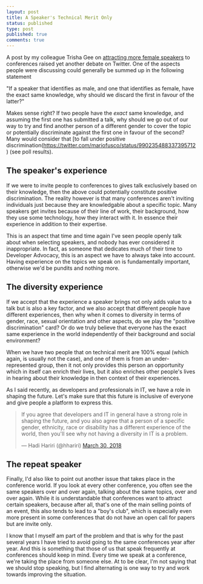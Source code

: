 ```yaml
---
layout: post
title: A Speaker's Technical Merit Only
status: published
type: post
published: true
comments: true
---
```


A post by my colleague Trisha Gee on [attracting more female speakers](https://trishagee.github.io/post/more_women_speakers/) to conferences raised yet another debate on Twitter. One of the aspects people were discussing 
could generally be summed up in the following statement

"If a speaker that identifies as male, and one that identifies as female, have the exact same knowledge, why should we discard the first in favour of the latter?"

Makes sense right? If two people have the *exact* same knowledge, and assuming the first one has submitted a talk, why should we go out of our way to try and find another person of a different gender 
to cover the topic or potentially discriminate against the first one in favour of the second? Many would consider that [to fall under positive discrimination(https://twitter.com/mariofusco/status/990235488337395712) (see poll results).

## The speaker's experience

If we were to invite people to conferences to gives talk exclusively based on their knowledge, then the above could potentially constitute positive discrimination. The reality however is that many conferences aren't inviting individuals just because 
they are knowledgable about a specific topic. Many speakers get invites because of their line of work, their background, how they use some technology, how they interact with it. In essence their experience 
in addition to their expertise. 

This is an aspect that time and time again I've seen people openly talk about when selecting speakers, and nobody has ever considered it inappropriate. In fact, as someone that dedicates much of their time to
Developer Advocacy, this is an aspect we have to always take into account. Having experience on the topics we speak on is fundamentally important, otherwise we'd be pundits and nothing more. 
 
 
## The diversity experience

If we accept that the experience a speaker brings not only adds value to a talk but is also a key factor, and we also accept that different people have different experiences, then why when it comes
to diversity in terms of gender, race, sexual orientation and other aspects, do we play the "positive discrimination" card? Or do we truly believe that everyone has the exact same experience in the world independently of their background and social environment?
 
When we have two people that on technical merit are 100% equal (which again, is usually not the case), and one of them is from an under-represented group, then it not only provides this person an opportunity which 
in itself can enrich their lives, but it also enriches other people's lives in hearing about their knowledge in then context of their experiences. 

As I said recently, as developers and professionals in IT, we have a role in shaping the future. Let's make sure that this future is inclusive of everyone and give people a platform to express this. 

<blockquote class="twitter-tweet" data-lang="en"><p lang="en" dir="ltr">If you agree that developers and IT in general have a strong role in shaping the future, and you also agree that a person of a specific gender, ethnicity, race or disability has a different experience of the world, then you&#39;ll see why not having a diversity in IT is a problem.</p>&mdash; Hadi Hariri (@hhariri) <a href="https://twitter.com/hhariri/status/979590936517849088?ref_src=twsrc%5Etfw">March 30, 2018</a></blockquote>
<script async src="https://platform.twitter.com/widgets.js" charset="utf-8"></script>


## The repeat speaker

Finally, I'd also like to point out another issue that takes place in the conference world. If you look at every other conference, you often see the same 
speakers over and over again, talking about the same topics, over and over again. While it is understandable that conferences want to attract certain speakers, because after all, that's one of the main selling points of an event, this also 
tends to lead to a "boy's club", which is especially even more present in some conferences that do not have an open call for papers but are invite only. 

I know that I myself am part of the problem and that is why for the past several years I have tried to avoid going to the same conferences year after year. And this is something that those of us that speak frequently at conferences should keep in mind. Every time
we speak at a conference, we're taking the place from someone else. At to be clear, I'm not saying that we should stop speaking, but I find alternating is one way to try and work towards improving the situation.

  
  








 
